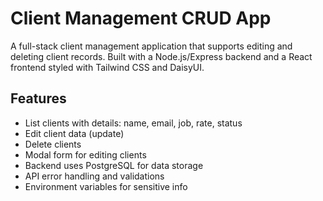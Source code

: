 # Client Management CRUD App

A full-stack client management application that supports editing and deleting client records. Built with a Node.js/Express backend and a React frontend styled with Tailwind CSS and DaisyUI.

## Features

- List clients with details: name, email, job, rate, status
- Edit client data (update)
- Delete clients
- Modal form for editing clients
- Backend uses PostgreSQL for data storage
- API error handling and validations
- Environment variables for sensitive info





